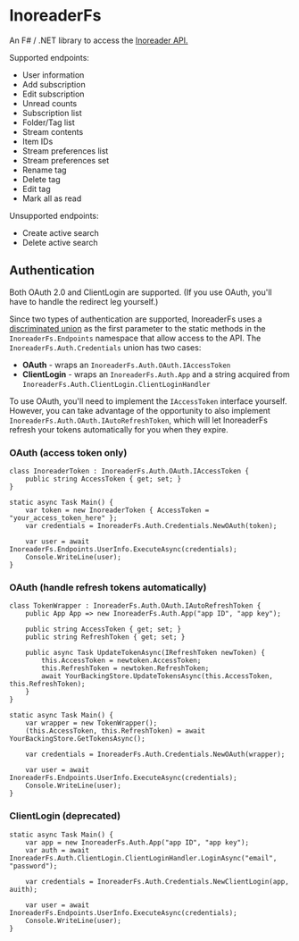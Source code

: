 # InoreaderFs

An F# / .NET library to access the [Inoreader API.](https://www.inoreader.com/developers/)

Supported endpoints:

* User information
* Add subscription
* Edit subscription
* Unread counts
* Subscription list
* Folder/Tag list
* Stream contents
* Item IDs
* Stream preferences list
* Stream preferences set
* Rename tag
* Delete tag
* Edit tag
* Mark all as read

Unsupported endpoints:
* Create active search
* Delete active search

## Authentication

Both OAuth 2.0 and ClientLogin are supported.
(If you use OAuth, you'll have to handle the redirect leg yourself.)

Since two types of authentication are supported, InoreaderFs uses a
[discriminated union](https://docs.microsoft.com/en-us/dotnet/fsharp/language-reference/discriminated-unions)
as the first parameter to the static methods in the `InoreaderFs.Endpoints`
namespace that allow access to the API. The `InoreaderFs.Auth.Credentials`
union has two cases:

* **OAuth** - wraps an `InoreaderFs.Auth.OAuth.IAccessToken`
* **ClientLogin** - wraps an `InoreaderFs.Auth.App` and a string acquired from
  `InoreaderFs.Auth.ClientLogin.ClientLoginHandler`

To use OAuth, you'll need to implement the `IAccessToken` interface yourself.
However, you can take advantage of the opportunity to also implement
`InoreaderFs.Auth.OAuth.IAutoRefreshToken`, which will let InoreaderFs refresh
your tokens automatically for you when they expire.

### OAuth (access token only)

	class InoreaderToken : InoreaderFs.Auth.OAuth.IAccessToken {
		public string AccessToken { get; set; }
	}

	static async Task Main() {
		var token = new InoreaderToken { AccessToken = "your_access_token_here" };
		var credentials = InoreaderFs.Auth.Credentials.NewOAuth(token);

		var user = await InoreaderFs.Endpoints.UserInfo.ExecuteAsync(credentials);
		Console.WriteLine(user);
	}

### OAuth (handle refresh tokens automatically)

	class TokenWrapper : InoreaderFs.Auth.OAuth.IAutoRefreshToken {
		public App App => new InoreaderFs.Auth.App("app ID", "app key");

		public string AccessToken { get; set; }
		public string RefreshToken { get; set; }

		public async Task UpdateTokenAsync(IRefreshToken newToken) {
			this.AccessToken = newtoken.AccessToken;
			this.RefreshToken = newtoken.RefreshToken;
			await YourBackingStore.UpdateTokensAsync(this.AccessToken, this.RefreshToken);
		}
	}

	static async Task Main() {
		var wrapper = new TokenWrapper();
		(this.AccessToken, this.RefreshToken) = await YourBackingStore.GetTokensAsync();

		var credentials = InoreaderFs.Auth.Credentials.NewOAuth(wrapper);

		var user = await InoreaderFs.Endpoints.UserInfo.ExecuteAsync(credentials);
		Console.WriteLine(user);
	}

### ClientLogin (deprecated)

	static async Task Main() {
		var app = new InoreaderFs.Auth.App("app ID", "app key");
		var auth = await InoreaderFs.Auth.ClientLogin.ClientLoginHandler.LoginAsync("email", "password");

		var credentials = InoreaderFs.Auth.Credentials.NewClientLogin(app, auith);

		var user = await InoreaderFs.Endpoints.UserInfo.ExecuteAsync(credentials);
		Console.WriteLine(user);
	}
